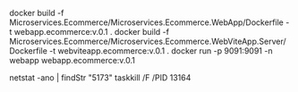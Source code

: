 docker build -f Microservices.Ecommerce/Microservices.Ecommerce.WebApp/Dockerfile -t webapp.ecommerce:v.0.1 .
docker build -f Microservices.Ecommerce/Microservices.Ecommerce.WebViteApp.Server/Dockerfile -t webviteapp.ecommerce:v.0.1 .
docker run -p 9091:9091 -n webapp webapp.ecommerce:v.0.1

netstat -ano | findStr "5173"
taskkill /F /PID 13164
